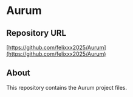 # Aurum

## Repository URL
[https://github.com/felixxx2025/Aurum](https://github.com/felixxx2025/Aurum)

## About
This repository contains the Aurum project files.